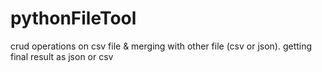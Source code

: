# pythonFileTool
crud operations on csv file &amp; merging with other file (csv or json). getting final result as json or csv
